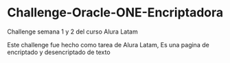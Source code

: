 # Challenge-Oracle-ONE-Encriptadora
Challenge semana 1 y 2 del curso Alura Latam

Este challenge fue hecho como tarea de Alura Latam, Es una pagina de encriptado y desencriptado de texto
